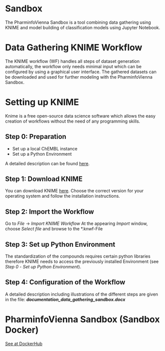 # Sandbox
The PharminfoVienna Sandbox is a tool combining data gathering using KNIME and model building of classification models using Jupyter Notebook.

# Data Gathering KNIME Workflow
The KNIME workflow (WF) handles all steps of dataset generation automatically, the
workflow only needs minimal input which can be configured by using a graphical user interface.
The gathered datasets can be downloaded and used for further modeling with the PharminfoVienna Sandbox.

# Setting up KNIME
Knime is a free open-source data science software which allows the easy creation of workflows without the need of any programming skills. 
## Step 0: Preparation
- Set up a local ChEMBL instance
- Set up a Python Environment

A detailed description can be found [here](https://hub.docker.com/r/pharminfovienna/sandbox).
## Step 1: Download KNIME
You can download KNIME [here](https://www.knime.com/downloads/download-knime).
Choose the correct version for your operating system and follow the installation instructions.
## Step 2: Import the Workflow
Go to *File* -> *Import KNIME Workflow*
At the appearing *Import* window, choose *Select file* and browse to the *.knwf-File
## Step 3: Set up Python Environment
The standardization of the compounds requires certain python libraries therefore KNIME needs to access the previously installed Environment (see *Step 0* - *Set up Python Environment*).
## Step 4: Configuration of the Workflow
A detailed description including illustrations of the different steps are given in the file: <b>*documentation_data_gathering_sandbox.docx*</b> 


# PharminfoVienna Sandbox (Sandbox Docker)
[See at DockerHub](https://hub.docker.com/r/pharminfovienna/sandbox) 
